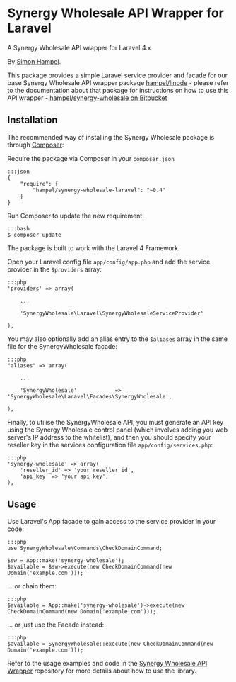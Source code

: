 Synergy Wholesale API Wrapper for Laravel
=========================================

A Synergy Wholesale API wrapper for Laravel 4.x

By [Simon Hampel](http://hampelgroup.com/).

This package provides a simple Laravel service provider and facade for our base Synergy Wholesale API wrapper package
[hampel/linode](https://packagist.org/packages/hampel/synergy-wholesale) - please refer to the documentation about that
package for instructions on how to use this API wrapper -
[hampel/synergy-wholesale on Bitbucket](https://bitbucket.org/hampel/synergy-wholesale)

Installation
------------

The recommended way of installing the Synergy Wholesale package is through [Composer](http://getcomposer.org):

Require the package via Composer in your `composer.json`

    :::json
    {
        "require": {
            "hampel/synergy-wholesale-laravel": "~0.4"
        }
    }

Run Composer to update the new requirement.

    :::bash
    $ composer update

The package is built to work with the Laravel 4 Framework.

Open your Laravel config file `app/config/app.php` and add the service provider in the `$providers` array:

    :::php
    'providers' => array(

        ...

        'SynergyWholesale\Laravel\SynergyWholesaleServiceProvider'

    ),

You may also optionally add an alias entry to the `$aliases` array in the same file for the SynergyWholesale facade:

	:::php
    "aliases" => array(

    	...

    	'SynergyWholesale'			  => 'SynergyWholesale\Laravel\Facades\SynergyWholesale',

    ),

Finally, to utilise the SynergyWholesale API, you must generate an API key using the Synergy Wholesale control panel
(which involves adding you web server's IP address to the whitelist), and then you should specify your reseller key in
the services configuration file `app/config/services.php`:

    :::php
    'synergy-wholesale' => array(
    	'reseller_id' => 'your reseller id',
    	'api_key' => 'your api key',
    ),

Usage
-----

Use Laravel's App facade to gain access to the service provider in your code:

    :::php
    use SynergyWholesale\Commands\CheckDomainCommand;

    $sw = App::make('synergy-wholesale');
    $available = $sw->execute(new CheckDomainCommand(new Domain('example.com')));

... or chain them:

    :::php
    $available = App::make('synergy-wholesale')->execute(new CheckDomainCommand(new Domain('example.com')));

... or just use the Facade instead:

    :::php
    $available = SynergyWholesale::execute(new CheckDomainCommand(new Domain('example.com')));

Refer to the usage examples and code in the
[Synergy Wholesale API Wrapper](https://bitbucket.org/hampel/synergy-wholesale) repository for more details about how
to use the library.
